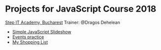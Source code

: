 
# Projects for JavaScript Course 2018
[Step IT Academy, Bucharest](https://itstep.ro/)
Trainer: @Dragos Dehelean
* [Simple JavaScript Slideshow](https://costin06.github.io/JavaScript-Projects/)
* [Events practice](https://costin06.github.io/JavaScript-Projects/)
* [My Shopping List](https://costin06.github.io/JavaScript-Projects/ShoppingList/template.html)